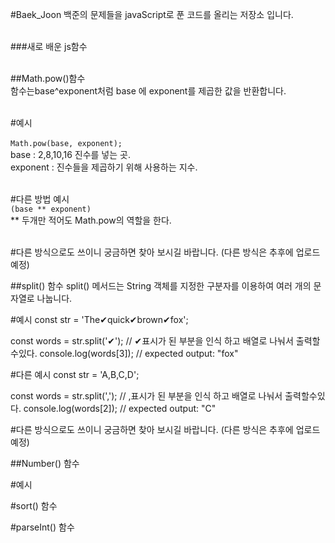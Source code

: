 #Baek_Joon
백준의 문제들을 javaScript로 푼 코드를 올리는 저장소 입니다.<br/><br/>

###새로 배운 js함수<br/><br/>


##Math.pow()함수<br/>
함수는base^exponent처럼 base 에 exponent를 제곱한 값을 반환합니다.<br/><br/>

#예시<br/><br/>
 ```Math.pow(base, exponent); ```<br/>
base : 2,8,10,16 진수를 넣는 곳.<br/>
exponent : 진수들을 제곱하기 위해 사용하는 지수. <br/><br/>

#다른 방법 예시<br/>
```(base ** exponent)```<br/>
** 두개만 적어도 Math.pow의 역할을 한다.<br/><br/>

#다른 방식으로도 쓰이니 궁금하면 찾아 보시길 바랍니다. (다른 방식은 추후에 업로드 예정)



##split() 함수
split() 메서드는 String 객체를 지정한 구분자를 이용하여 여러 개의 문자열로 나눕니다.

#예시
const str = 'The✔quick✔brown✔fox';

const words = str.split('✔'); // ✔표시가 된 부분을 인식 하고 배열로 나눠서 출력할수있다.
console.log(words[3]);
// expected output: "fox"

#다른 예시
const str = 'A,B,C,D';

const words = str.split(','); // ,표시가 된 부분을 인식 하고 배열로 나눠서 출력할수있다.
console.log(words[2]);
// expected output: "C"

#다른 방식으로도 쓰이니 궁금하면 찾아 보시길 바랍니다. (다른 방식은 추후에 업로드 예정)



##Number() 함수

#예시




#sort() 함수

#parseInt() 함수

